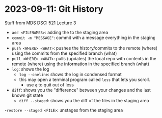 # 2023-09-11: Git History

Stuff from MDS DSCI 521 Lecture 3

- `add <FILENAMES>`: adding the <FILENAMES> to the staging area
- `commit -m "MESSAGE"`: commit with a message everything in the staging area
- `push <WHERE> <WHAT>`: pushes the history/commits to the remote (where) using the commits from the specified branch (what)
- `pull <WHERE> <WHAT>`: pulls (updates) the local repo with contents in the remote (where) using the information in the specified branch (what)
- `log`: shows the log
    - `log --oneline`: shows the log in condensed format
    - this may open a terminal program called `less` that lets you scroll.
        - use `q` to quit out of less
- `diff`: shows you the "difference" between your changes and the last known git state
    - `diff --staged`: shows you the diff of the files in the staging area

-`restore --staged <FILE>`: unstages <FILE> from the staging area